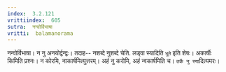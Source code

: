 ```yaml
---
index:  3.2.121
vrittiindex:  605
sutra:  नन्वोर्विभाषा
vritti:  balamanorama 
---
```


नन्वोर्विभाषा। न नु अनयोर्द्वन्द्वः। तदाह-- नशब्दे नुशब्दे चेति. लड्वा स्यादिति `भूते` इति शेषः। अकार्षीः किमिति प्रश्नः। न कोरमि, नाकार्षमित्युत्तरम्। अहं नु करोमि, अहं न्वकार्षमिति च। `तर्के नु स्या`दित्यमरः। 

